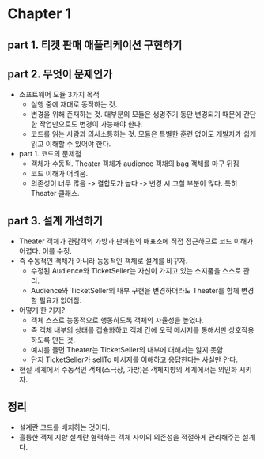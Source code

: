 # Chapter 1
## part 1. 티켓 판매 애플리케이션 구현하기
## part 2. 무엇이 문제인가
* 소프트웨어 모듈 3가지 목적
    * 실행 중에 재대로 동작하는 것.
    * 변경을 위해 존재하는 것. 대부분의 모듈은 생명주기 동안 변경되기 때문에 간단한 작업만으로도 변경이 가능해야 한다.
    * 코드를 읽는 사람과 의사소통하는 것. 모듈은 특별한 훈련 없이도 개발자가 쉽게 읽고 이해할 수 있어야 한다.
* part 1. 코드의 문제점
  * 객체가 수동적. Theater 객체가 audience 객채의 bag 객체를 마구 뒤짐
  * 코드 이해가 어려움.
  * 의존성이 너무 많음 -> 결합도가 높다 -> 변경 시 고칠 부분이 많다. 특히 Theater 클래스.

## part 3. 설계 개선하기
* Theater 객체가 관람객의 가방과 판매원의 매표소에 직접 접근하므로 코드 이해가 어렵다. 이를 수정.
* 즉 수동적인 객체가 아니라 능동적인 객체로 설계를 바꾸자.
  * 수정된 Audience와 TicketSeller는 자신이 가지고 있는 소지품을 스스로 관리.
  * Audience와 TicketSeller의 내부 구현을 변경하더라도 Theater를 함께 변경할 필요가 없어짐.
* 어떻게 한 거지?
  * 객체 스스로 능동적으로 행동하도록 객체의 자율성을 높였다. 
  * 즉 객체 내부의 상태를 캡슐화하고 객체 간에 오직 메시지를 통해서만 상호작용하도록 만든 것.
  * 예시를 들면 Theater는 TicketSeller의 내부에 대해서는 알지 못함.
  * 단지 TicketSeller가 sellTo 메시지를 이해하고 응답한다는 사실만 안다.
* 현실 세계에서 수동적인 객체(소극장, 가방)은 객체지향의 세계에서는 의인화 시키자.

## 정리
* 설계란 코드를 배치하는 것이다.
* 훌륭한 객체 지향 설계란 협력하는 객체 사이의 의존성을 적절하게 관리해주는 설계다.